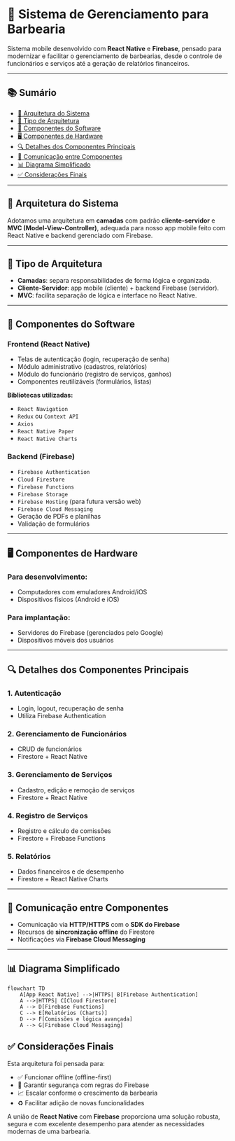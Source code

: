 # 💈 Sistema de Gerenciamento para Barbearia

Sistema mobile desenvolvido com **React Native** e **Firebase**, pensado para modernizar e facilitar o gerenciamento de barbearias, desde o controle de funcionários e serviços até a geração de relatórios financeiros.

---

## 📚 Sumário

- [📐 Arquitetura do Sistema](#-arquitetura-do-sistema)
- [🧱 Tipo de Arquitetura](#-tipo-de-arquitetura)
- [🧩 Componentes do Software](#-componentes-do-software)
- [🖥️ Componentes de Hardware](#️-componentes-de-hardware)
- [🔍 Detalhes dos Componentes Principais](#-detalhes-dos-componentes-principais)
- [🔗 Comunicação entre Componentes](#-comunicação-entre-componentes)
- [📊 Diagrama Simplificado](#-diagrama-simplificado)
- [✅ Considerações Finais](#-considerações-finais)

---

## 📐 Arquitetura do Sistema

Adotamos uma arquitetura em **camadas** com padrão **cliente-servidor** e **MVC (Model-View-Controller)**, adequada para nosso app mobile feito com React Native e backend gerenciado com Firebase.

---

## 🧱 Tipo de Arquitetura

- **Camadas**: separa responsabilidades de forma lógica e organizada.
- **Cliente-Servidor**: app mobile (cliente) + backend Firebase (servidor).
- **MVC**: facilita separação de lógica e interface no React Native.

---

## 🧩 Componentes do Software

### Frontend (React Native)

- Telas de autenticação (login, recuperação de senha)
- Módulo administrativo (cadastros, relatórios)
- Módulo do funcionário (registro de serviços, ganhos)
- Componentes reutilizáveis (formulários, listas)

**Bibliotecas utilizadas:**

- `React Navigation`
- `Redux` ou `Context API`
- `Axios`
- `React Native Paper`
- `React Native Charts`

### Backend (Firebase)

- `Firebase Authentication`
- `Cloud Firestore`
- `Firebase Functions`
- `Firebase Storage`
- `Firebase Hosting` (para futura versão web)
- `Firebase Cloud Messaging`
- Geração de PDFs e planilhas
- Validação de formulários

---

## 🖥️ Componentes de Hardware

### Para desenvolvimento:

- Computadores com emuladores Android/iOS
- Dispositivos físicos (Android e iOS)

### Para implantação:

- Servidores do Firebase (gerenciados pelo Google)
- Dispositivos móveis dos usuários

---

## 🔍 Detalhes dos Componentes Principais

### 1. Autenticação

- Login, logout, recuperação de senha
- Utiliza Firebase Authentication

### 2. Gerenciamento de Funcionários

- CRUD de funcionários
- Firestore + React Native

### 3. Gerenciamento de Serviços

- Cadastro, edição e remoção de serviços
- Firestore + React Native

### 4. Registro de Serviços

- Registro e cálculo de comissões
- Firestore + Firebase Functions

### 5. Relatórios

- Dados financeiros e de desempenho
- Firestore + React Native Charts

---

## 🔗 Comunicação entre Componentes

- Comunicação via **HTTP/HTTPS** com o **SDK do Firebase**
- Recursos de **sincronização offline** do Firestore
- Notificações via **Firebase Cloud Messaging**

---

## 📊 Diagrama Simplificado

```mermaid
flowchart TD
    A[App React Native] -->|HTTPS| B[Firebase Authentication]
    A -->|HTTPS| C[Cloud Firestore]
    A --> D[Firebase Functions]
    C --> E[Relatórios (Charts)]
    D --> F[Comissões e lógica avançada]
    A --> G[Firebase Cloud Messaging]
```

## ✅ Considerações Finais

Esta arquitetura foi pensada para:

- ✅ Funcionar offline (offline-first)
- 🔐 Garantir segurança com regras do Firebase
- 📈 Escalar conforme o crescimento da barbearia
- ♻️ Facilitar adição de novas funcionalidades

A união de **React Native** com **Firebase** proporciona uma solução robusta, segura e com excelente desempenho para atender as necessidades modernas de uma barbearia.
